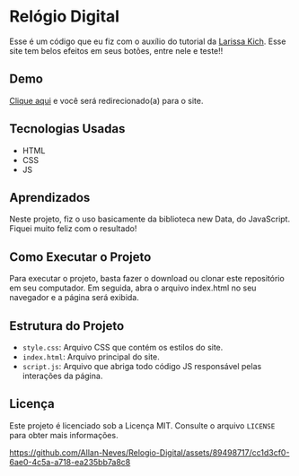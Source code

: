 # Relógio Digital

Esse é um código que eu fiz com o auxílio do tutorial da [Larissa Kich](https://www.youtube.com/@larissakich). Esse site tem belos efeitos em seus botões, entre nele e teste!!

## Demo

[Clique aqui](https://allan-carlos.github.io/Relogio-Digital/) e você será redirecionado(a) para o site.

## Tecnologias Usadas

- HTML
- CSS
- JS

## Aprendizados

Neste projeto, fiz o uso basicamente da biblioteca new Data, do JavaScript. Fiquei muito feliz com o resultado!

## Como Executar o Projeto

Para executar o projeto, basta fazer o download ou clonar este repositório em seu computador. Em seguida, abra o arquivo index.html no seu navegador e a página será exibida.

## Estrutura do Projeto

- `style.css`: Arquivo CSS que contém os estilos do site.
- `index.html`: Arquivo principal do site.
- `script.js`: Arquivo que abriga todo código JS responsável pelas interações da página.

## Licença

Este projeto é licenciado sob a Licença MIT. Consulte o arquivo `LICENSE` para obter mais informações.

https://github.com/Allan-Neves/Relogio-Digital/assets/89498717/cc1d3cf0-6ae0-4c5a-a718-ea235bb7a8c8





